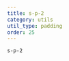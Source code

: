 ```yaml
---
title: s-p-2
category: utils
util_type: padding
order: 25
---
```

<div class="s-p-2">
  <code>s-p-2</code>
</div>